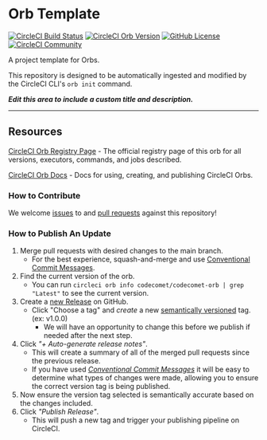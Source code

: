 # Orb Template


[![CircleCI Build Status](https://circleci.com/gh/codecomet-io/codecomet-orb.svg?style=shield "CircleCI Build Status")](https://circleci.com/gh/codecomet-io/codecomet-orb) [![CircleCI Orb Version](https://badges.circleci.com/orbs/codecomet/codecomet-orb.svg)](https://circleci.com/developer/orbs/orb/codecomet/codecomet-orb) [![GitHub License](https://img.shields.io/badge/license-MIT-lightgrey.svg)](https://raw.githubusercontent.com/codecomet-io/codecomet-orb/master/LICENSE) [![CircleCI Community](https://img.shields.io/badge/community-CircleCI%20Discuss-343434.svg)](https://discuss.circleci.com/c/ecosystem/orbs)



A project template for Orbs.

This repository is designed to be automatically ingested and modified by the CircleCI CLI's `orb init` command.

_**Edit this area to include a custom title and description.**_

---

## Resources

[CircleCI Orb Registry Page](https://circleci.com/developer/orbs/orb/codecomet/codecomet-orb) - The official registry page of this orb for all versions, executors, commands, and jobs described.

[CircleCI Orb Docs](https://circleci.com/docs/orb-intro/#section=configuration) - Docs for using, creating, and publishing CircleCI Orbs.

### How to Contribute

We welcome [issues](https://github.com/codecomet-io/codecomet-orb/issues) to and [pull requests](https://github.com/codecomet-io/codecomet-orb/pulls) against this repository!

### How to Publish An Update
1. Merge pull requests with desired changes to the main branch.
    - For the best experience, squash-and-merge and use [Conventional Commit Messages](https://conventionalcommits.org/).
2. Find the current version of the orb.
    - You can run `circleci orb info codecomet/codecomet-orb | grep "Latest"` to see the current version.
3. Create a [new Release](https://github.com/codecomet-io/codecomet-orb/releases/new) on GitHub.
    - Click "Choose a tag" and _create_ a new [semantically versioned](http://semver.org/) tag. (ex: v1.0.0)
      - We will have an opportunity to change this before we publish if needed after the next step.
4.  Click _"+ Auto-generate release notes"_.
    - This will create a summary of all of the merged pull requests since the previous release.
    - If you have used _[Conventional Commit Messages](https://conventionalcommits.org/)_ it will be easy to determine what types of changes were made, allowing you to ensure the correct version tag is being published.
5. Now ensure the version tag selected is semantically accurate based on the changes included.
6. Click _"Publish Release"_.
    - This will push a new tag and trigger your publishing pipeline on CircleCI.